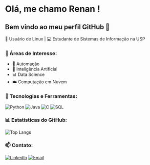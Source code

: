 # Olá, me chamo Renan !
## Bem vindo ao meu perfil GitHub 👋

🐧 Usuário de Linux | 💻 Estudante de Sistemas de Informação na USP

### 🚀 Áreas de Interesse:
- 🤖 Automação
- 🧠 Inteligência Artificial
- 📊 Data Science
- ☁️ Computação em Nuvem

### 🔧 Tecnologias e Ferramentas:
![Python](https://img.shields.io/badge/Python-3776AB?style=for-the-badge&logo=python&logoColor=white)
![Java](https://img.shields.io/badge/Java-ED8B00?style=for-the-badge&logo=java&logoColor=white)
![C](https://img.shields.io/badge/C-00599C?style=for-the-badge&logo=c&logoColor=white)
![SQL](https://img.shields.io/badge/SQL-4479A1?style=for-the-badge&logo=postgresql&logoColor=white)

### 📊 Estatísticas do GitHub:
![Top Langs](https://github-readme-stats.vercel.app/api/top-langs/?username=renangomescosta&layout=compact&theme=dracula)

### 📫 Contato:
[![LinkedIn](https://img.shields.io/badge/LinkedIn-0A66C2?style=for-the-badge&logo=linkedin&logoColor=white)](https://www.linkedin.com/in/renangomescosta/)
[![Email](https://img.shields.io/badge/Email-D14836?style=for-the-badge&logo=gmail&logoColor=white)](mailto:renan.gmcosta@gmail.com)
